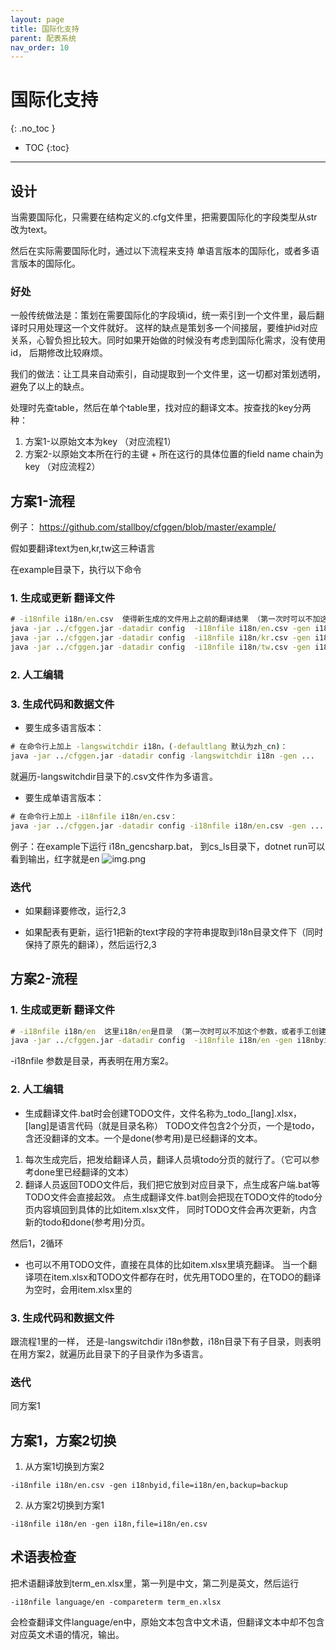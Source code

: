 ```yaml
---
layout: page
title: 国际化支持
parent: 配表系统
nav_order: 10
---
```

# 国际化支持
{: .no_toc }

- TOC
{:toc}
---
## 设计

当需要国际化，只需要在结构定义的.cfg文件里，把需要国际化的字段类型从str改为text。

然后在实际需要国际化时，通过以下流程来支持 单语言版本的国际化，或者多语言版本的国际化。

### 好处

一般传统做法是：策划在需要国际化的字段填id，统一索引到一个文件里，最后翻译时只用处理这一个文件就好。
这样的缺点是策划多一个间接层，要维护id对应关系，心智负担比较大。同时如果开始做的时候没有考虑到国际化需求，没有使用id，
后期修改比较麻烦。

我们的做法：让工具来自动索引，自动提取到一个文件里，这一切都对策划透明，避免了以上的缺点。

处理时先查table，然后在单个table里，找对应的翻译文本。按查找的key分两种：

1. 方案1-以原始文本为key （对应流程1）
2. 方案2-以原始文本所在行的主键 + 所在这行的具体位置的field name chain为key （对应流程2）

## 方案1-流程

例子： https://github.com/stallboy/cfggen/blob/master/example/

假如要翻译text为en,kr,tw这三种语言

在example目录下，执行以下命令

### 1. 生成或更新 翻译文件

```bat
# -i18nfile i18n/en.csv  使得新生成的文件用上之前的翻译结果 （第一次时可以不加这个参数，或者手工创建空的i18n/en.csv文件）
java -jar ../cfggen.jar -datadir config  -i18nfile i18n/en.csv -gen i18n,file=i18n/en.csv
java -jar ../cfggen.jar -datadir config  -i18nfile i18n/kr.csv -gen i18n,file=i18n/kr.csv
java -jar ../cfggen.jar -datadir config  -i18nfile i18n/tw.csv -gen i18n,file=i18n/tw.csv
```

### 2. 人工编辑

### 3. 生成代码和数据文件

* 要生成多语言版本：

```bat
# 在命令行上加上 -langswitchdir i18n，(-defaultlang 默认为zh_cn)：
java -jar ../cfggen.jar -datadir config -langswitchdir i18n -gen ...
```
就遍历-langswitchdir目录下的.csv文件作为多语言。

* 要生成单语言版本：

```bat
# 在命令行上加上 -i18nfile i18n/en.csv：
java -jar ../cfggen.jar -datadir config -i18nfile i18n/en.csv -gen ...
```

例子：在example下运行 i18n_gencsharp.bat，
到cs_ls目录下，dotnet run可以看到输出，红字就是en
![img.png](../../assets/img.png)

### 迭代

* 如果翻译要修改，运行2,3

* 如果配表有更新，运行1把新的text字段的字符串提取到i18n目录文件下（同时保持了原先的翻译），然后运行2,3


## 方案2-流程

### 1. 生成或更新 翻译文件

```bat
# -i18nfile i18n/en  这里i18n/en是目录 （第一次时可以不加这个参数，或者手工创建空的i18n/en目录）
java -jar ../cfggen.jar -datadir config  -i18nfile i18n/en -gen i18nbyid,file=i18n/en,backup=backup
```

-i18nfile 参数是目录，再表明在用方案2。

### 2. 人工编辑

- 生成翻译文件.bat时会创建TODO文件，文件名称为_todo_[lang].xlsx，[lang]是语言代码（就是目录名称）
  TODO文件包含2个分页，一个是todo，含还没翻译的文本。一个是done(参考用)是已经翻译的文本。
1. 每次生成完后，把发给翻译人员，翻译人员填todo分页的就行了。（它可以参考done里已经翻译的文本）
2. 翻译人员返回TODO文件后，我们把它放到对应目录下，点生成客户端.bat等 TODO文件会直接起效。
   点生成翻译文件.bat则会把现在TODO文件的todo分页内容填回到具体的比如item.xlsx文件，
   同时TODO文件会再次更新，内含新的todo和done(参考用)分页。

然后1，2循环

- 也可以不用TODO文件，直接在具体的比如item.xlsx里填充翻译。
  当一个翻译项在item.xlsx和TODO文件都存在时，优先用TODO里的，在TODO的翻译为空时，会用item.xlsx里的

### 3. 生成代码和数据文件
跟流程1里的一样， 还是-langswitchdir i18n参数，i18n目录下有子目录，则表明在用方案2，就遍历此目录下的子目录作为多语言。

### 迭代
同方案1

## 方案1，方案2切换

1. 从方案1切换到方案2

```
-i18nfile i18n/en.csv -gen i18nbyid,file=i18n/en,backup=backup
```

2. 从方案2切换到方案1

```
-i18nfile i18n/en -gen i18n,file=i18n/en.csv
```

## 术语表检查

把术语翻译放到term_en.xlsx里，第一列是中文，第二列是英文，然后运行

```
-i18nfile language/en -compareterm term_en.xlsx
```

会检查翻译文件language/en中，原始文本包含中文术语，但翻译文本中却不包含对应英文术语的情况，输出。